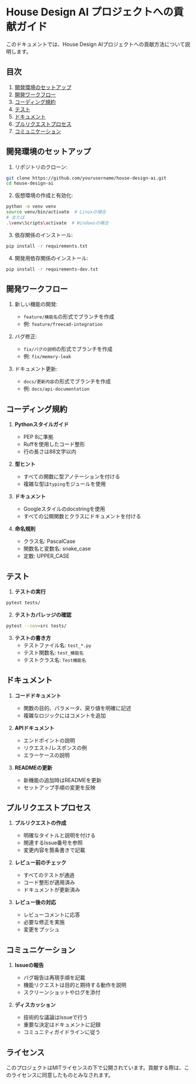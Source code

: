 # House Design AI プロジェクトへの貢献ガイド

このドキュメントでは、House Design AIプロジェクトへの貢献方法について説明します。

## 目次

1. [開発環境のセットアップ](#開発環境のセットアップ)
2. [開発ワークフロー](#開発ワークフロー)
3. [コーディング規約](#コーディング規約)
4. [テスト](#テスト)
5. [ドキュメント](#ドキュメント)
6. [プルリクエストプロセス](#プルリクエストプロセス)
7. [コミュニケーション](#コミュニケーション)

## 開発環境のセットアップ

1. リポジトリのクローン:
```bash
git clone https://github.com/yourusername/house-design-ai.git
cd house-design-ai
```

2. 仮想環境の作成と有効化:
```bash
python -m venv venv
source venv/bin/activate  # Linuxの場合
# または
.\venv\Scripts\activate  # Windowsの場合
```

3. 依存関係のインストール:
```bash
pip install -r requirements.txt
```

4. 開発用依存関係のインストール:
```bash
pip install -r requirements-dev.txt
```

## 開発ワークフロー

1. 新しい機能の開発:
   - `feature/機能名`の形式でブランチを作成
   - 例: `feature/freecad-integration`

2. バグ修正:
   - `fix/バグの説明`の形式でブランチを作成
   - 例: `fix/memory-leak`

3. ドキュメント更新:
   - `docs/更新内容`の形式でブランチを作成
   - 例: `docs/api-documentation`

## コーディング規約

1. **Pythonスタイルガイド**
   - PEP 8に準拠
   - Ruffを使用したコード整形
   - 行の長さは88文字以内

2. **型ヒント**
   - すべての関数に型アノテーションを付ける
   - 複雑な型は`typing`モジュールを使用

3. **ドキュメント**
   - Googleスタイルのdocstringを使用
   - すべての公開関数とクラスにドキュメントを付ける

4. **命名規則**
   - クラス名: PascalCase
   - 関数名と変数名: snake_case
   - 定数: UPPER_CASE

## テスト

1. **テストの実行**
```bash
pytest tests/
```

2. **テストカバレッジの確認**
```bash
pytest --cov=src tests/
```

3. **テストの書き方**
   - テストファイル名: `test_*.py`
   - テスト関数名: `test_機能名`
   - テストクラス名: `Test機能名`

## ドキュメント

1. **コードドキュメント**
   - 関数の目的、パラメータ、戻り値を明確に記述
   - 複雑なロジックにはコメントを追加

2. **APIドキュメント**
   - エンドポイントの説明
   - リクエスト/レスポンスの例
   - エラーケースの説明

3. **READMEの更新**
   - 新機能の追加時はREADMEを更新
   - セットアップ手順の変更を反映

## プルリクエストプロセス

1. **プルリクエストの作成**
   - 明確なタイトルと説明を付ける
   - 関連するIssue番号を参照
   - 変更内容を箇条書きで記載

2. **レビュー前のチェック**
   - すべてのテストが通過
   - コード整形が適用済み
   - ドキュメントが更新済み

3. **レビュー後の対応**
   - レビューコメントに応答
   - 必要な修正を実施
   - 変更をプッシュ

## コミュニケーション

1. **Issueの報告**
   - バグ報告は再現手順を記載
   - 機能リクエストは目的と期待する動作を説明
   - スクリーンショットやログを添付

2. **ディスカッション**
   - 技術的な議論はIssueで行う
   - 重要な決定はドキュメントに記録
   - コミュニティガイドラインに従う

## ライセンス

このプロジェクトはMITライセンスの下で公開されています。貢献する際は、このライセンスに同意したものとみなされます。 